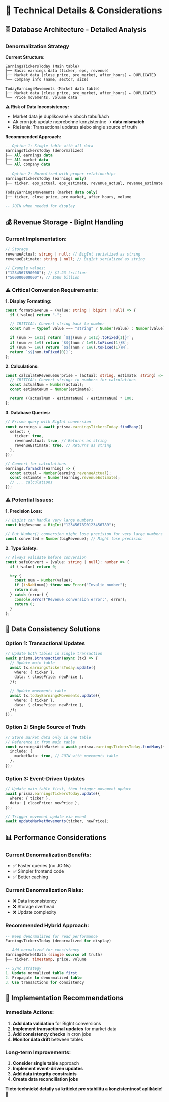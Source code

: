 # 🔧 Technical Details & Considerations

## 🗄️ Database Architecture - Detailed Analysis

### **Denormalization Strategy**

**Current Structure:**

```
EarningsTickersToday (Main table)
├── Basic earnings data (ticker, eps, revenue)
├── Market data (close_price, pre_market, after_hours) ← DUPLICATED
└── Company info (name, sector, size)

TodayEarningsMovements (Market data table)
├── Market data (close_price, pre_market, after_hours) ← DUPLICATED
└── Price movements, volume data
```

**⚠️ Risk of Data Inconsistency:**

- Market data je duplikované v oboch tabuľkách
- Ak cron job update neprebehne konzistentne → **data mismatch**
- Riešenie: Transactional updates alebo single source of truth

**Recommended Approach:**

```sql
-- Option 1: Single table with all data
EarningsTickersToday (denormalized)
├── All earnings data
├── All market data
└── All company data

-- Option 2: Normalized with proper relationships
EarningsTickersToday (earnings only)
├── ticker, eps_actual, eps_estimate, revenue_actual, revenue_estimate

TodayEarningsMovements (market data only)
├── ticker, close_price, pre_market, after_hours, volume

-- JOIN when needed for display
```

## 💰 Revenue Storage - BigInt Handling

### **Current Implementation:**

```typescript
// Storage
revenueActual: string | null; // BigInt serialized as string
revenueEstimate: string | null; // BigInt serialized as string

// Example values:
("1234567890000"); // $1.23 trillion
("500000000000"); // $500 billion
```

### **⚠️ Critical Conversion Requirements:**

**1. Display Formatting:**

```typescript
const formatRevenue = (value: string | bigint | null) => {
  if (!value) return "-";

  // CRITICAL: Convert string back to number
  const num = typeof value === "string" ? Number(value) : Number(value);

  if (num >= 1e12) return `$${(num / 1e12).toFixed(1)}T`;
  if (num >= 1e9) return `$${(num / 1e9).toFixed(1)}B`;
  if (num >= 1e6) return `$${(num / 1e6).toFixed(1)}M`;
  return `$${num.toFixed(0)}`;
};
```

**2. Calculations:**

```typescript
const calculateRevenueSurprise = (actual: string, estimate: string) => {
  // CRITICAL: Convert strings to numbers for calculations
  const actualNum = Number(actual);
  const estimateNum = Number(estimate);

  return ((actualNum - estimateNum) / estimateNum) * 100;
};
```

**3. Database Queries:**

```typescript
// Prisma query with BigInt conversion
const earnings = await prisma.earningsTickersToday.findMany({
  select: {
    ticker: true,
    revenueActual: true, // Returns as string
    revenueEstimate: true, // Returns as string
  },
});

// Convert for calculations
earnings.forEach((earning) => {
  const actual = Number(earning.revenueActual);
  const estimate = Number(earning.revenueEstimate);
  // ... calculations
});
```

### **⚠️ Potential Issues:**

**1. Precision Loss:**

```typescript
// BigInt can handle very large numbers
const bigRevenue = BigInt("1234567890123456789");

// But Number() conversion might lose precision for very large numbers
const converted = Number(bigRevenue); // Might lose precision
```

**2. Type Safety:**

```typescript
// Always validate before conversion
const safeConvert = (value: string | null): number => {
  if (!value) return 0;

  try {
    const num = Number(value);
    if (isNaN(num)) throw new Error("Invalid number");
    return num;
  } catch (error) {
    console.error("Revenue conversion error:", error);
    return 0;
  }
};
```

## 🔄 Data Consistency Solutions

### **Option 1: Transactional Updates**

```typescript
// Update both tables in single transaction
await prisma.$transaction(async (tx) => {
  // Update main table
  await tx.earningsTickersToday.update({
    where: { ticker },
    data: { closePrice: newPrice },
  });

  // Update movements table
  await tx.todayEarningsMovements.update({
    where: { ticker },
    data: { closePrice: newPrice },
  });
});
```

### **Option 2: Single Source of Truth**

```typescript
// Store market data only in one table
// Reference it from main table
const earningsWithMarket = await prisma.earningsTickersToday.findMany({
  include: {
    marketData: true, // JOIN with movements table
  },
});
```

### **Option 3: Event-Driven Updates**

```typescript
// Update main table first, then trigger movement update
await prisma.earningsTickersToday.update({
  where: { ticker },
  data: { closePrice: newPrice },
});

// Trigger movement update via event
await updateMarketMovements(ticker, newPrice);
```

## 📊 Performance Considerations

### **Current Denormalization Benefits:**

- ✅ Faster queries (no JOINs)
- ✅ Simpler frontend code
- ✅ Better caching

### **Current Denormalization Risks:**

- ❌ Data inconsistency
- ❌ Storage overhead
- ❌ Update complexity

### **Recommended Hybrid Approach:**

```sql
-- Keep denormalized for read performance
EarningsTickersToday (denormalized for display)

-- Add normalized for consistency
EarningsMarketData (single source of truth)
├── ticker, timestamp, price, volume

-- Sync strategy
1. Update normalized table first
2. Propagate to denormalized table
3. Use transactions for consistency
```

## 🎯 Implementation Recommendations

### **Immediate Actions:**

1. **Add data validation** for BigInt conversions
2. **Implement transactional updates** for market data
3. **Add consistency checks** in cron jobs
4. **Monitor data drift** between tables

### **Long-term Improvements:**

1. **Consider single table** approach
2. **Implement event-driven updates**
3. **Add data integrity constraints**
4. **Create data reconciliation jobs**

**Tieto technické detaily sú kritické pre stabilitu a konzistentnosť aplikácie!** 🎯
